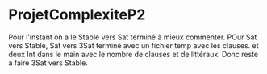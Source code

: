# ProjetComplexiteP2

Pour l'instant on a le Stable vers Sat terminé à mieux commenter.
POur Sat vers Stable, Sat vers 3Sat terminé avec un fichier temp avec les clauses. et deux Int dans le main avec le nombre de clauses et de littéraux.
Donc reste à faire 3Sat vers Stable.
